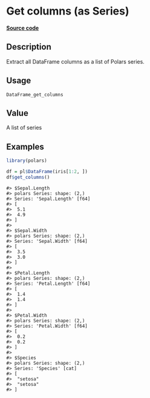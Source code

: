 
# Get columns (as Series)

[**Source code**](https://github.com/pola-rs/r-polars/tree/main/R/#L)

## Description

Extract all DataFrame columns as a list of Polars series.

## Usage

<pre><code class='language-R'>DataFrame_get_columns
</code></pre>

## Value

A list of series

## Examples

``` r
library(polars)

df = pl$DataFrame(iris[1:2, ])
df$get_columns()
```

    #> $Sepal.Length
    #> polars Series: shape: (2,)
    #> Series: 'Sepal.Length' [f64]
    #> [
    #>  5.1
    #>  4.9
    #> ]
    #> 
    #> $Sepal.Width
    #> polars Series: shape: (2,)
    #> Series: 'Sepal.Width' [f64]
    #> [
    #>  3.5
    #>  3.0
    #> ]
    #> 
    #> $Petal.Length
    #> polars Series: shape: (2,)
    #> Series: 'Petal.Length' [f64]
    #> [
    #>  1.4
    #>  1.4
    #> ]
    #> 
    #> $Petal.Width
    #> polars Series: shape: (2,)
    #> Series: 'Petal.Width' [f64]
    #> [
    #>  0.2
    #>  0.2
    #> ]
    #> 
    #> $Species
    #> polars Series: shape: (2,)
    #> Series: 'Species' [cat]
    #> [
    #>  "setosa"
    #>  "setosa"
    #> ]
